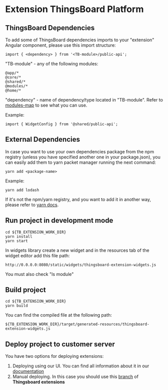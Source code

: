 Extension ThingsBoard Platform
=====================

## ThingsBoard Dependencies

To add some of ThingsBoard dependencies imports to your "extension" Angular component,
please use this import structure:

```
import { <dependency> } from '<TB-module>/public-api';
```

"TB-module" - any of the following modules:

```
@app/*
@core/*
@shared/*
@modules/*
@home/*
```

"dependency" - name of dependency/type located in "TB-module".
Refer to [modules-map](https://github.com/thingsboard/thingsboard-pe-ui-types/blob/master/src/app/modules/common/modules-map.ts)
to see what you can use.

Example:

```
import { WidgetConfig } from '@shared/public-api';
```

## External Dependencies

In case you want to use your own dependencies package from the npm registry (unless you have specified another one in your package.json), you can easily add them to yarn packet manager running the next command:

```
yarn add <package-name>
```

Example:

```
yarn add lodash
```

If it's not the npm/yarn registry, and you want to add it in another way, please refer to [yarn docs](https://classic.yarnpkg.com/en/docs/cli/add).

## Run project in development mode

```
cd ${TB_EXTENSION_WORK_DIR}
yarn install
yarn start
```

In widgets library create a new widget and in the resources tab of the widget editor add this file path:

```
http://0.0.0.0:8080/static/widgets/thingsboard-extension-widgets.js
```

You must also check "Is module"

## Build project

```
cd ${TB_EXTENSION_WORK_DIR}
yarn build
```

You can find the compiled file at the following path:

```
${TB_EXTENSION_WORK_DIR}/target/generated-resources/thingsboard-extension-widgets.js
```

## Deploy project to customer server

You have two options for deploying extensions:

1) Deploying using our UI. You can find all information about it in our [documentation](https://thingsboard.io/docs/user-guide/contribution/widgets-development/#thingsboard-extensions)
2) Manual deploying. In this case you should use this [branch](https://github.com/thingsboard/thingsboard-extensions/tree/release-3.6-server) of **Thingsboard extensions**
